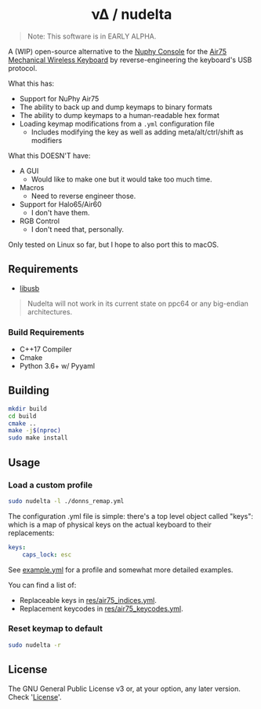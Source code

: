 <h1 style="text-align: center;"> νΔ / nudelta </h1>

> Note: This software is in EARLY ALPHA.

A (WIP) open-source alternative to the [Nuphy Console](https://nuphy.com/pages/nuphy-console) for the [Air75 Mechanical Wireless Keyboard](https://nuphy.com/collections/keyboards/products/air75) by reverse-engineering the keyboard's USB protocol.

What this has:
* Support for NuPhy Air75
* The ability to back up and dump keymaps to binary formats
* The ability to dump keymaps to a human-readable hex format
* Loading keymap modifications from a `.yml` configuration file
    * Includes modifying the key as well as adding meta/alt/ctrl/shift as modifiers

What this DOESN'T have:
* A GUI
    * Would like to make one but it would take too much time.
* Macros
    * Need to reverse engineer those.
* Support for Halo65/Air60
    * I don't have them.
* RGB Control
    * I don't need that, personally.

Only tested on Linux so far, but I hope to also port this to macOS.
## Requirements
* [libusb](https://github.com/libusb/libusb)

> Nudelta will not work in its current state on ppc64 or any big-endian architectures. 

### Build Requirements
* C++17 Compiler
* Cmake
* Python 3.6+ w/ Pyyaml

## Building
```sh
mkdir build
cd build
cmake ..
make -j$(nproc)
sudo make install
```

## Usage

### Load a custom profile

```sh
sudo nudelta -l ./donns_remap.yml
```

The configuration .yml file is simple: there's a top level object called "keys": which is a map of physical keys on the actual keyboard to their replacements:

```yml
keys:
    caps_lock: esc
```

See [example.yml](example.yml) for a profile and somewhat more detailed examples.

You can find a list of:
  * Replaceable keys in [res/air75_indices.yml](res/air75_indices.yml).
  * Replacement keycodes in [res/air75_keycodes.yml](res/air75_keycodes.yml).

### Reset keymap to default
```sh
sudo nudelta -r
```

## License
The GNU General Public License v3 or, at your option, any later version. Check '[License](/License)'.

